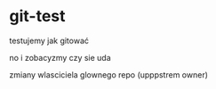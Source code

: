 # git-test
testujemy jak gitować

no i zobacyzmy czy sie uda

zmiany wlasciciela glownego repo (upppstrem owner)
